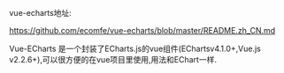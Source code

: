 vue-echarts地址:

https://github.com/ecomfe/vue-echarts/blob/master/README.zh_CN.md

Vue-ECharts 是一个封装了ECharts.js的vue组件(EChartsv4.1.0+,Vue.js v2.2.6+),可以很方便的在vue项目里使用,用法和EChart一样.





